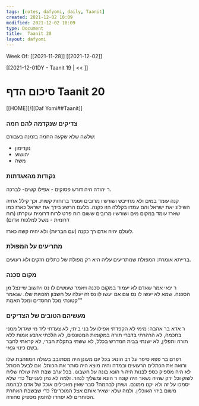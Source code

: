 ```yaml
---
tags: [notes, dafyomi, daily, Taanit] 
created: 2021-12-02 10:09
modified: 2021-12-02 10:09
type: Document
title:  Taanit 20
layout: dafyomi
---
```

Week Of: [[2021-11-28]]
[[2021-12-02]]

[[2021-12-01DY - Taanit 19 | << ]] 

# סיכום הדף  Taanit 20

[[HOME]]/[[Daf Yomi##Taanit]]

### צדיקים שנקדמה להם חמה 
שלשה שלא שקעה החמה בזמנה בעבורם:
- נקדימון
- יהושוע 
- משה
### נקודות מהאגדתות
ר יהודה היה דורש פסוקים - אפילו קשים- לברכה.

קנה עומד במים ולא מתייבש ושורשיו מרובים ועומד ברוחות קשות. וכך קילל אחיה השילונ יאת ישראל והם עמדו בקללה הזו כקנה. בלעם הרשע בירך את ישראל כארז כמו שארז עומד במקום מים ושורשיו מרובים ששום רוח פרט לרוח דרומית עוקרתו (רוח דרומית - משל למלכות אדום)

לעולם יהיה אדם רך כקנה (עם הבריות) ולא יהיה קשה כארז.

### מתריעים על המפולת
ברייתא אומרת: המפולת שמתריעים עליה היא רק מפולת של כתלים חזקים ולא רעועים. 

### מקום סכנה
ר ינאי אמר שאדם לא יעמוד במקום סכנה ויאמר שעושים לו נס ויחשוב שיינצל מן הסכנה. שמא לא יעשו לו נס וגם אם יעשו לו נס זה יעלה על חשבון הזכויות שלו. שנאמר "קטונתי מכל החסדים ומכל האמת"

### מעשיהם הטובים של הצדיקים

ר אדא בר אהבה: מימי לא הקפדתי אפילו על בני ביתי, לא צעדתי ליד מי שגדול ממני בחכמה, לא הרהרתי בדברי תורה במקומות המטונפים, לא הלכתי ארבע אמות ללא תורה ותפלין, לא ישנתי בבית המדרש בכלל, לא ששתי בתקלת חברי, לא קראתי לחבר בשם כינוי גנאי. 

רפרם בר פפא סיפר על רב הונא: בכל יום מעונן היה מסתובב בעגלה המוזהבת שלו ורואה את הכתלים הרעועים ובמדה והיה מוצא היה סותר את הכותל. אם לבעל הכותל לא היה מספיק כספ לבנות היה ר הונא בונה על חשבונו. בכל ערב שבת היה שולח שליח לשוק וכל ירק שהיה נשאר היה קונה ר הונא ומשליך לנהר. ולמה לא נתן לעניים? כדי שלא יסמכו על זה ולא יקנו ממונם. ושיתן לבהמה? סבר שאין מאכילים אוכל של אדם לבהמה משום ביזוי האוכלין. ולמה שלא ישאיר אותם אצל המוכרים? כדי שבשבת האחרת הסוחרים לא יפחדו להזמין מספיק סחורה.   

